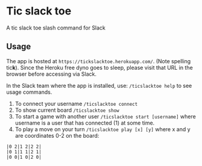 # Tic slack toe

A tic slack toe slash command for Slack

## Usage

The app is hosted at `https://tickslacktoe.herokuapp.com/`. (Note spelling tic**k**).
Since the Heroku free dyno goes to sleep, please visit that URL in the browser before
accessing via Slack.

In the Slack team where the app is installed, use:
`/ticslacktoe help` to see usage commands.

1. To connect your username `/ticslacktoe connect`
2. To show current board `/ticslacktoe show`
3. To start a game with another user `/ticslacktoe start [username]` where username is a user
   that has connected (1) at some time.
4. To play a move on your turn `/ticslacktoe play [x] [y]` where x and y are coordinates 0-2
   on the board:

```
|0 2|1 2|2 2|
|0 1|1 1|2 1|
|0 0|1 0|2 0|
```

